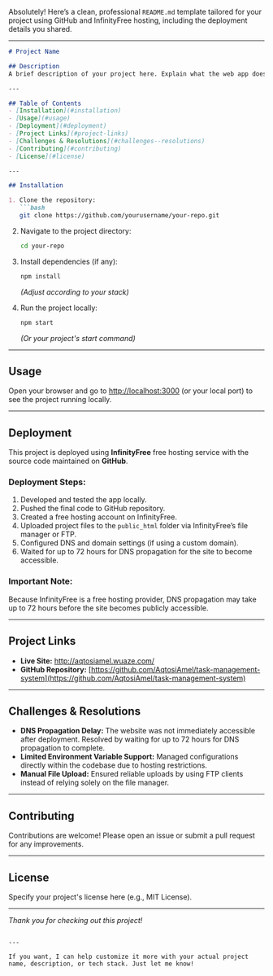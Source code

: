 Absolutely! Here’s a clean, professional `README.md` template tailored for your project using GitHub and InfinityFree hosting, including the deployment details you shared.

---

````markdown
# Project Name

## Description
A brief description of your project here. Explain what the web app does, its main features, and the technologies used.

---

## Table of Contents
- [Installation](#installation)
- [Usage](#usage)
- [Deployment](#deployment)
- [Project Links](#project-links)
- [Challenges & Resolutions](#challenges--resolutions)
- [Contributing](#contributing)
- [License](#license)

---

## Installation

1. Clone the repository:
   ```bash
   git clone https://github.com/yourusername/your-repo.git
````

2. Navigate to the project directory:

   ```bash
   cd your-repo
   ```

3. Install dependencies (if any):

   ```bash
   npm install
   ```

   *(Adjust according to your stack)*

4. Run the project locally:

   ```bash
   npm start
   ```

   *(Or your project's start command)*

---

## Usage

Open your browser and go to [http://localhost:3000](http://localhost:3000) (or your local port) to see the project running locally.

---

## Deployment

This project is deployed using **InfinityFree** free hosting service with the source code maintained on **GitHub**.

### Deployment Steps:

1. Developed and tested the app locally.
2. Pushed the final code to GitHub repository.
3. Created a free hosting account on InfinityFree.
4. Uploaded project files to the `public_html` folder via InfinityFree’s file manager or FTP.
5. Configured DNS and domain settings (if using a custom domain).
6. Waited for up to 72 hours for DNS propagation for the site to become accessible.

### Important Note:

Because InfinityFree is a free hosting provider, DNS propagation may take up to 72 hours before the site becomes publicly accessible.

---

## Project Links

* **Live Site:** http://aqtosiamel.wuaze.com/
* **GitHub Repository:** [https://github.com/AqtosiAmel/task-management-system](https://github.com/AqtosiAmel/task-management-system)

---

## Challenges & Resolutions

* **DNS Propagation Delay:** The website was not immediately accessible after deployment. Resolved by waiting for up to 72 hours for DNS propagation to complete.
* **Limited Environment Variable Support:** Managed configurations directly within the codebase due to hosting restrictions.
* **Manual File Upload:** Ensured reliable uploads by using FTP clients instead of relying solely on the file manager.

---

## Contributing

Contributions are welcome! Please open an issue or submit a pull request for any improvements.

---

## License

Specify your project's license here (e.g., MIT License).

---

*Thank you for checking out this project!*

```

---

If you want, I can help customize it more with your actual project name, description, or tech stack. Just let me know!
```
